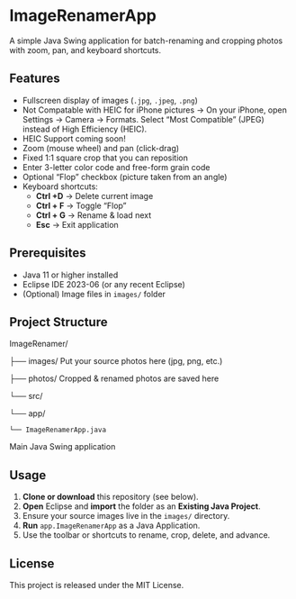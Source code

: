 # ImageRenamerApp

A simple Java Swing application for batch-renaming and cropping photos with zoom, pan, and keyboard shortcuts.

## Features

- Fullscreen display of images (`.jpg`, `.jpeg`, `.png`)
- Not Compatable with HEIC for iPhone pictures -> On your iPhone, open Settings → Camera → Formats.
Select “Most Compatible” (JPEG) instead of High Efficiency (HEIC).
- HEIC Support coming soon!
- Zoom (mouse wheel) and pan (click-drag)  
- Fixed 1:1 square crop that you can reposition  
- Enter 3-letter color code and free-form grain code  
- Optional “Flop” checkbox (picture taken from an angle)  
- Keyboard shortcuts:  
  - **Ctrl +D** → Delete current image  
  - **Ctrl + F** → Toggle “Flop”  
  - **Ctrl + G** → Rename & load next  
  - **Esc** → Exit application  

## Prerequisites

- Java 11 or higher installed  
- Eclipse IDE 2023-06 (or any recent Eclipse)  
- (Optional) Image files in `images/` folder  

## Project Structure

ImageRenamer/

├── images/
Put your source photos here (jpg, png, etc.)

├── photos/
Cropped & renamed photos are saved here

└── src/

  └── app/

    └── ImageRenamerApp.java
Main Java Swing application

## Usage

1. **Clone or download** this repository (see below).  
2. **Open** Eclipse and **import** the folder as an **Existing Java Project**.  
3. Ensure your source images live in the `images/` directory.  
4. **Run** `app.ImageRenamerApp` as a Java Application.  
5. Use the toolbar or shortcuts to rename, crop, delete, and advance.

## License

This project is released under the MIT License.
